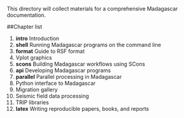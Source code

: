 This directory will collect materials for a comprehensive Madagascar documentation.

##Chapter list

1. **intro** Introduction
2. **shell** Running Madagascar programs on the command line
3. **format** Guide to RSF format
4. Vplot graphics
5. **scons** Building Madagascar workflows using SCons
6. **api** Developing Madagascar programs
7. **parallel** Parallel processing in Madagascar
8. Python interface to Madagascar
9. Migration gallery
10. Seismic field data processing
11. TRIP libraries
12. **latex** Writing reproducible papers, books, and reports